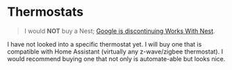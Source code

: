 # Thermostats

> I would **NOT** buy a Nest; [Google is discontinuing Works With Nest](https://www.theverge.com/2019/5/9/18537331/google-nest-cancellation-assistant-smart-home-integration-report).

I have not looked into a specific thermostat yet. I will buy one that is compatible with Home Assistant (virtually any z-wave/zigbee thermostat). I would recommend buying one that not only is automate-able but looks nice.
